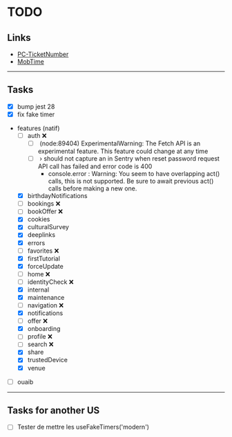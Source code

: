 # TODO

## Links

- [PC-TicketNumber](https://passculture.atlassian.net/browse/PC-TicketNumber)
- [MobTime](https://mobtime.hadrienmp.fr/mob/pass-culture)

---

## Tasks

- [x] bump jest 28
- [x] fix fake timer
- features (natif)
  - [ ] auth ❌
    - [ ] <ForgottenPassword /> (node:89404) ExperimentalWarning: The Fetch API is an experimental feature. This feature could change at any time
    - [ ] <ForgottenPassword /> › should not capture an in Sentry when reset password request API call has failed and error code is 400
      - console.error : Warning: You seem to have overlapping act() calls, this is not supported. Be sure to await previous act() calls before making a new one.
  - [x] birthdayNotifications
  - [ ] bookings ❌
  - [ ] bookOffer ❌
  - [x] cookies
  - [x] culturalSurvey
  - [x] deeplinks
  - [x] errors
  - [ ] favorites ❌
  - [x] firstTutorial
  - [x] forceUpdate
  - [ ] home ❌
  - [ ] identityCheck ❌
  - [x] internal
  - [x] maintenance
  - [ ] navigation ❌
  - [x] notifications
  - [ ] offer ❌
  - [x] onboarding
  - [ ] profile ❌
  - [ ] search ❌
  - [x] share
  - [x] trustedDevice
  - [x] venue
- [ ] ouaib

---

## Tasks for another US

- [ ] Tester de mettre les useFakeTimers('modern')
